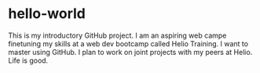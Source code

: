 # hello-world
This is my introductory GitHub project.
I am an aspiring web campe finetuning my skills at a web dev bootcamp called Helio Training. I want to master using GitHub. I plan to work on joint projects with my peers at Helio. 
Life is good. 
